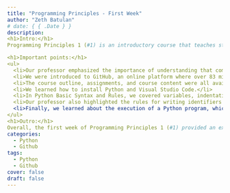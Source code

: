 ```yaml
---
title: "Programming Principles - First Week"
author: "Zeth Batulan"
# date: { { .Date } }
description: 
<h1>Intro:</h1>
Programming Principles 1 (#1) is an introductory course that teaches students the basics of programming using the Python language. In the first week of the course, we learned about Python Basic Syntax and Rules.

<h1>Important points:</h1>
<ul>
  <li>Our professor emphasized the importance of understanding that computers are good at following instructions but cannot read our minds.</li>
  <li>We were introduced to GitHub, an online platform where over 83 million developers shape the future of software.</li>
  <li>The course outline, assignments, and course content were all available on GitHub, and we were provided with a Resource Handbook containing links to websites, videos, software documents, etc., that we would be using throughout the semester.</li>
  <li>We learned how to install Python and Visual Studio Code.</li>
  <li>In Python Basic Syntax and Rules, we covered variables, indentation, importing modules, and functions.</li>
  <li>Our professor also highlighted the rules for writing identifiers and reminded us that keywords cannot be used as identifiers.</li>
  <li>Finally, we learned about the execution of a Python program, which involves the following steps: Compilation and Interpretation.</li>
</ul>
<h1>Outro:</h1>
Overall, the first week of Programming Principles 1 (#1) provided an excellent foundation for us to understand the basics of Python programming. This knowledge will help us as we continue our programming journey and tackle more advanced concepts in the weeks to come.
categories:
  - Python
  - Github
tags:
  - Python
  - Github
cover: false
draft: false
---
```

